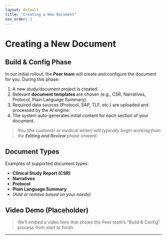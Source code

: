 ```yaml
---
layout: default
title: "Creating a New Document"
nav_order: 3
---
```


# Creating a New Document

## Build & Config Phase
In our initial rollout, the **Peer team** will create and configure the document for you. During this phase:
1. A new study/document project is created.
2. Relevant **document templates** are chosen (e.g., CSR, Narratives, Protocol, Plain Language Summary).
3. Required data sources (Protocol, SAP, TLF, etc.) are uploaded and processed by the AI engine.
4. The system auto-generates initial content for each section of your document.

> *You (the customer or medical writer) will typically begin working from the **Editing and Review** phase onward.*

## Document Types
Examples of supported document types:
- **Clinical Study Report (CSR)**
- **Narratives**
- **Protocol**
- **Plain Language Summary**
- *(Add or remove based on your needs)*

## Video Demo (Placeholder)
> We’ll embed a video here that shows the Peer team’s “Build & Config” process from start to finish.

---
